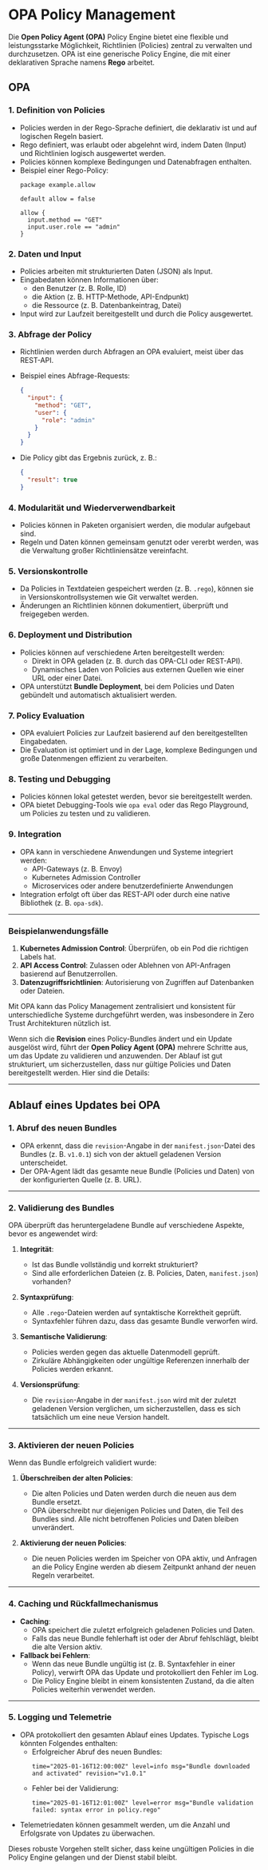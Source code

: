# OPA Policy Management

Die **Open Policy Agent (OPA)** Policy Engine bietet eine flexible und leistungsstarke Möglichkeit, Richtlinien (Policies) zentral zu verwalten und durchzusetzen. OPA ist eine generische Policy Engine, die mit einer deklarativen Sprache namens **Rego** arbeitet.

## OPA

### 1. **Definition von Policies**
- Policies werden in der Rego-Sprache definiert, die deklarativ ist und auf logischen Regeln basiert.
- Rego definiert, was erlaubt oder abgelehnt wird, indem Daten (Input) und Richtlinien logisch ausgewertet werden.
- Policies können komplexe Bedingungen und Datenabfragen enthalten.
- Beispiel einer Rego-Policy:
  ```rego
  package example.allow

  default allow = false

  allow {
    input.method == "GET"
    input.user.role == "admin"
  }
  ```

### 2. **Daten und Input**
- Policies arbeiten mit strukturierten Daten (JSON) als Input.
- Eingabedaten können Informationen über:
  - den Benutzer (z. B. Rolle, ID)
  - die Aktion (z. B. HTTP-Methode, API-Endpunkt)
  - die Ressource (z. B. Datenbankeintrag, Datei)
- Input wird zur Laufzeit bereitgestellt und durch die Policy ausgewertet.

### 3. **Abfrage der Policy**
- Richtlinien werden durch Abfragen an OPA evaluiert, meist über das REST-API.
- Beispiel eines Abfrage-Requests:
  ```json
  {
    "input": {
      "method": "GET",
      "user": {
        "role": "admin"
      }
    }
  }
  ```

- Die Policy gibt das Ergebnis zurück, z. B.:
  ```json
  {
    "result": true
  }
  ```

### 4. **Modularität und Wiederverwendbarkeit**
- Policies können in Paketen organisiert werden, die modular aufgebaut sind.
- Regeln und Daten können gemeinsam genutzt oder vererbt werden, was die Verwaltung großer Richtliniensätze vereinfacht.

### 5. **Versionskontrolle**
- Da Policies in Textdateien gespeichert werden (z. B. `.rego`), können sie in Versionskontrollsystemen wie Git verwaltet werden.
- Änderungen an Richtlinien können dokumentiert, überprüft und freigegeben werden.

### 6. **Deployment und Distribution**
- Policies können auf verschiedene Arten bereitgestellt werden:
  - Direkt in OPA geladen (z. B. durch das OPA-CLI oder REST-API).
  - Dynamisches Laden von Policies aus externen Quellen wie einer URL oder einer Datei.
- OPA unterstützt **Bundle Deployment**, bei dem Policies und Daten gebündelt und automatisch aktualisiert werden.

### 7. **Policy Evaluation**
- OPA evaluiert Policies zur Laufzeit basierend auf den bereitgestellten Eingabedaten.
- Die Evaluation ist optimiert und in der Lage, komplexe Bedingungen und große Datenmengen effizient zu verarbeiten.

### 8. **Testing und Debugging**
- Policies können lokal getestet werden, bevor sie bereitgestellt werden.
- OPA bietet Debugging-Tools wie `opa eval` oder das Rego Playground, um Policies zu testen und zu validieren.

### 9. **Integration**
- OPA kann in verschiedene Anwendungen und Systeme integriert werden:
  - API-Gateways (z. B. Envoy)
  - Kubernetes Admission Controller
  - Microservices oder andere benutzerdefinierte Anwendungen
- Integration erfolgt oft über das REST-API oder durch eine native Bibliothek (z. B. `opa-sdk`).

---

### Beispielanwendungsfälle
1. **Kubernetes Admission Control**: Überprüfen, ob ein Pod die richtigen Labels hat.
2. **API Access Control**: Zulassen oder Ablehnen von API-Anfragen basierend auf Benutzerrollen.
3. **Datenzugriffsrichtlinien**: Autorisierung von Zugriffen auf Datenbanken oder Dateien.

Mit OPA kann das Policy Management zentralisiert und konsistent für unterschiedliche Systeme durchgeführt werden, was insbesondere in Zero Trust Architekturen nützlich ist.

Wenn sich die **Revision** eines Policy-Bundles ändert und ein Update ausgelöst wird, führt der **Open Policy Agent (OPA)** mehrere Schritte aus, um das Update zu validieren und anzuwenden. Der Ablauf ist gut strukturiert, um sicherzustellen, dass nur gültige Policies und Daten bereitgestellt werden. Hier sind die Details:

---

## **Ablauf eines Updates bei OPA**

### **1. Abruf des neuen Bundles**
- OPA erkennt, dass die `revision`-Angabe in der `manifest.json`-Datei des Bundles (z. B. `v1.0.1`) sich von der aktuell geladenen Version unterscheidet.
- Der OPA-Agent lädt das gesamte neue Bundle (Policies und Daten) von der konfigurierten Quelle (z. B. URL).

---

### **2. Validierung des Bundles**
OPA überprüft das heruntergeladene Bundle auf verschiedene Aspekte, bevor es angewendet wird:

1. **Integrität**:
   - Ist das Bundle vollständig und korrekt strukturiert?
   - Sind alle erforderlichen Dateien (z. B. Policies, Daten, `manifest.json`) vorhanden?

2. **Syntaxprüfung**:
   - Alle `.rego`-Dateien werden auf syntaktische Korrektheit geprüft.
   - Syntaxfehler führen dazu, dass das gesamte Bundle verworfen wird.

3. **Semantische Validierung**:
   - Policies werden gegen das aktuelle Datenmodell geprüft.
   - Zirkuläre Abhängigkeiten oder ungültige Referenzen innerhalb der Policies werden erkannt.

4. **Versionsprüfung**:
   - Die `revision`-Angabe in der `manifest.json` wird mit der zuletzt geladenen Version verglichen, um sicherzustellen, dass es sich tatsächlich um eine neue Version handelt.

---

### **3. Aktivieren der neuen Policies**
Wenn das Bundle erfolgreich validiert wurde:
1. **Überschreiben der alten Policies**:
   - Die alten Policies und Daten werden durch die neuen aus dem Bundle ersetzt.
   - OPA überschreibt nur diejenigen Policies und Daten, die Teil des Bundles sind. Alle nicht betroffenen Policies und Daten bleiben unverändert.

2. **Aktivierung der neuen Policies**:
   - Die neuen Policies werden im Speicher von OPA aktiv, und Anfragen an die Policy Engine werden ab diesem Zeitpunkt anhand der neuen Regeln verarbeitet.

---

### **4. Caching und Rückfallmechanismus**
- **Caching**:
  - OPA speichert die zuletzt erfolgreich geladenen Policies und Daten.
  - Falls das neue Bundle fehlerhaft ist oder der Abruf fehlschlägt, bleibt die alte Version aktiv.
- **Fallback bei Fehlern**:
  - Wenn das neue Bundle ungültig ist (z. B. Syntaxfehler in einer Policy), verwirft OPA das Update und protokolliert den Fehler im Log.
  - Die Policy Engine bleibt in einem konsistenten Zustand, da die alten Policies weiterhin verwendet werden.

---

### **5. Logging und Telemetrie**
- OPA protokolliert den gesamten Ablauf eines Updates. Typische Logs könnten Folgendes enthalten:
  - Erfolgreicher Abruf des neuen Bundles:
    ```
    time="2025-01-16T12:00:00Z" level=info msg="Bundle downloaded and activated" revision="v1.0.1"
    ```
  - Fehler bei der Validierung:
    ```
    time="2025-01-16T12:01:00Z" level=error msg="Bundle validation failed: syntax error in policy.rego"
    ```
- Telemetriedaten können gesammelt werden, um die Anzahl und Erfolgsrate von Updates zu überwachen.


Dieses robuste Vorgehen stellt sicher, dass keine ungültigen Policies in die Policy Engine gelangen und der Dienst stabil bleibt.